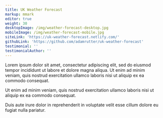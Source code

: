 ```yaml
---
title: UK Weather Forecast
markup: mmark
editor: true
weight: 30
desktopImage: /img/weather-forecast-desktop.jpg
mobileImage: /img/weather-forecast-mobile.jpg
siteLink: 'https://uk-weather-forecast.netlify.com/'
githubLink: 'https://github.com/adamrutter/uk-weather-forecast'
testimonial: ''
testimonialAuthor: ''
---
```


Lorem ipsum dolor sit amet, consectetur adipiscing elit, sed do eiusmod tempor incididunt ut labore et dolore magna aliqua. Ut enim ad minim veniam, quis nostrud exercitation ullamco laboris nisi ut aliquip ex ea commodo consequat.

Ut enim ad minim veniam, quis nostrud exercitation ullamco laboris nisi ut aliquip ex ea commodo consequat.

Duis aute irure dolor in reprehenderit in voluptate velit esse cillum dolore eu fugiat nulla pariatur.
